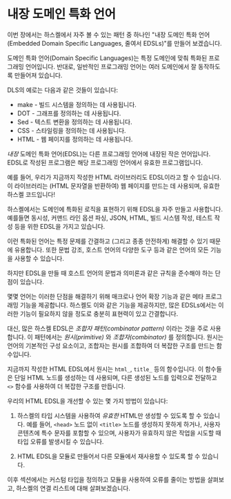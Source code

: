# 내장 도메인 특화 언어

이번 장에서는 하스켈에서 자주 볼 수 있는 패턴 중 하나인 "내장 도메인 특화 언어(Embedded Domain Specific Languages, 줄여서 EDSLs)"를 만들어 보겠습니다.

도메인 특화 언어(Domain Specific Languages)는 특정 도메인에 맞춰 특화된 프로그래밍 언어입니다.
반대로, 일반적인 프로그래밍 언어는 여러 도메인에서 잘 동작하도록 만들어져 있습니다.

DLS의 예로는 다음과 같은 것들이 있습니다:

- make - 빌드 시스템을 정의하는 데 사용됩니다.
- DOT - 그래프를 정의하는 데 사용됩니다.
- Sed - 텍스트 변환을 정의하는 데 사용됩니다.
- CSS - 스타일링을 정의하는 데 사용됩니다.
- HTML - 웹 페이지를 정의하는 데 사용됩니다.

_내장_ 도메인 특화 언어(EDSL)는 다른 프로그래밍 언어에 내장된 작은 언어입니다.
EDSL로 작성된 프로그램은 해당 프로그래밍 언어에서 유효한 프로그램입니다.

예를 들어, 우리가 지금까지 작성한 HTML 라이브러리도 EDSL이라고 할 수 있습니다.
이 라이브러리는 (HTML 문자열을 반환하여) 웹 페이지를 만드는 데 사용되며, 유효한 하스켈 코드입니다!

하스켈에서는 도메인에 특화된 로직을 표현하기 위해 EDSL을 자주 만들고 사용합니다.
예를들면 동시성, 커맨드 라인 옵션 파싱, JSON, HTML, 빌드 시스템 작성, 테스트 작성 등을 위한 EDSL을 가지고 있습니다.

이런 특화된 언어는 특정 문제를 간결하고 (그리고 종종 안전하게) 해결할 수 있기 때문에 유용합니다.
또한 문법 강조, 호스트 언어의 다양한 도구 등과 같은 언어의 모든 기능을 사용할 수 있습니다.

하지만 EDSL을 만들 때 호스트 언어의 문법과 의미론과 같은 규칙을 준수해야 하는 단점이 있습니다.

몇몇 언어는 이러한 단점을 해결하기 위해 매크로나 언어 확장 기능과 같은 메타 프로그래밍 기능을 제공합니다.
하스켈도 이와 같은 기능을 제공하지만, 많은 EDSLs에서는 이러한 기능이 필요하지 않을 정도로 충분히 표현력이 있고 간결합니다.

대신, 많은 하스켈 EDSL은 _조합자 패턴(combinator pattern)_ 이라는 것을 주로 사용합니다.
이 패턴에서는 _원시(primitive)_ 와 _조합자(combinator)_ 를 정의합니다.
원시는 언어의 기본적인 구성 요소이고, 조합자는 원시를 조합하여 더 복잡한 구조를 만드는 함수입니다.

지금까지 작성한 HTML EDSL에서 원시는 `html_`, `title_` 등의 함수입니다.
이 함수들은 단일 HTML 노드를 생성하는 데 사용되며, 다른 생성된 노드를 입력으로 전달하고
`<>` 함수를 사용하여 더 복잡한 구조를 만듭니다.

우리의 HTML EDSL을 개선할 수 있는 몇 가지 방법이 있습니다:

1. 하스켈의 타입 시스템을 사용하여 _유효한_ HTML만 생성할 수 있도록 할 수 있습니다.
   예를 들어, `<head>` 노드 없이 `<title>` 노드를 생성하지 못하게 하거나,
   사용자 콘텐츠에 특수 문자를 포함할 수 있으며,
   사용자가 유효하지 않은 작업을 시도할 때 타입 오류를 발생시킬 수 있습니다.

2. HTML EDSL을 모듈로 만들어서 다른 모듈에서 재사용할 수 있도록 할 수 있습니다.

이후 섹션에서는 커스텀 타입을 정의하고 모듈을 사용하여 오류를 줄이는 방법을 살펴보고, 하스켈의 연결 리스트에 대해 살펴보겠습니다.
